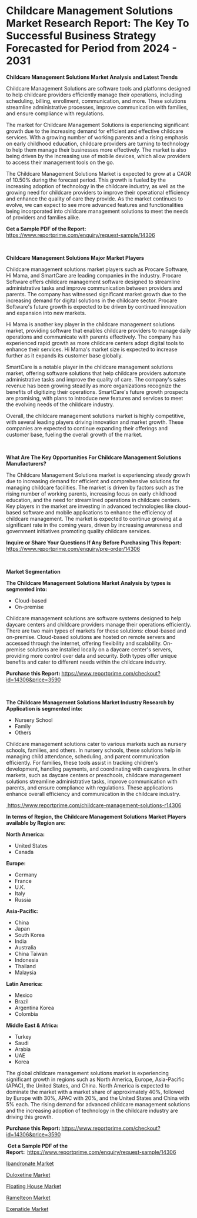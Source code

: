 <p><h1>Childcare Management Solutions Market Research Report: The Key To Successful Business Strategy Forecasted for Period from 2024 - 2031</h1></p><p><strong>Childcare Management Solutions Market Analysis and Latest Trends</strong></p>
<p><p>Childcare Management Solutions are software tools and platforms designed to help childcare providers efficiently manage their operations, including scheduling, billing, enrollment, communication, and more. These solutions streamline administrative processes, improve communication with families, and ensure compliance with regulations.</p><p>The market for Childcare Management Solutions is experiencing significant growth due to the increasing demand for efficient and effective childcare services. With a growing number of working parents and a rising emphasis on early childhood education, childcare providers are turning to technology to help them manage their businesses more effectively. The market is also being driven by the increasing use of mobile devices, which allow providers to access their management tools on the go.</p><p>The Childcare Management Solutions Market is expected to grow at a CAGR of 10.50% during the forecast period. This growth is fueled by the increasing adoption of technology in the childcare industry, as well as the growing need for childcare providers to improve their operational efficiency and enhance the quality of care they provide. As the market continues to evolve, we can expect to see more advanced features and functionalities being incorporated into childcare management solutions to meet the needs of providers and families alike.</p></p>
<p><strong>Get a Sample PDF of the Report:&nbsp;</strong> <a href="https://www.reportprime.com/enquiry/request-sample/14306">https://www.reportprime.com/enquiry/request-sample/14306</a></p>
<p>&nbsp;</p>
<p><strong>Childcare Management Solutions Major Market Players</strong></p>
<p><p>Childcare management solutions market players such as Procare Software, Hi Mama, and SmartCare are leading companies in the industry. Procare Software offers childcare management software designed to streamline administrative tasks and improve communication between providers and parents. The company has witnessed significant market growth due to the increasing demand for digital solutions in the childcare sector. Procare Software's future growth is expected to be driven by continued innovation and expansion into new markets.</p><p>Hi Mama is another key player in the childcare management solutions market, providing software that enables childcare providers to manage daily operations and communicate with parents effectively. The company has experienced rapid growth as more childcare centers adopt digital tools to enhance their services. Hi Mama's market size is expected to increase further as it expands its customer base globally.</p><p>SmartCare is a notable player in the childcare management solutions market, offering software solutions that help childcare providers automate administrative tasks and improve the quality of care. The company's sales revenue has been growing steadily as more organizations recognize the benefits of digitizing their operations. SmartCare's future growth prospects are promising, with plans to introduce new features and services to meet the evolving needs of the childcare industry.</p><p>Overall, the childcare management solutions market is highly competitive, with several leading players driving innovation and market growth. These companies are expected to continue expanding their offerings and customer base, fueling the overall growth of the market.</p></p>
<p>&nbsp;</p>
<p><strong>What Are The Key Opportunities For Childcare Management Solutions Manufacturers?</strong></p>
<p><p>The Childcare Management Solutions market is experiencing steady growth due to increasing demand for efficient and comprehensive solutions for managing childcare facilities. The market is driven by factors such as the rising number of working parents, increasing focus on early childhood education, and the need for streamlined operations in childcare centers. Key players in the market are investing in advanced technologies like cloud-based software and mobile applications to enhance the efficiency of childcare management. The market is expected to continue growing at a significant rate in the coming years, driven by increasing awareness and government initiatives promoting quality childcare services.</p></p>
<p><strong>Inquire or Share Your Questions If Any Before Purchasing This Report:</strong> <a href="https://www.reportprime.com/enquiry/pre-order/14306">https://www.reportprime.com/enquiry/pre-order/14306</a></p>
<p>&nbsp;</p>
<p><strong>Market Segmentation</strong></p>
<p><strong>The Childcare Management Solutions Market Analysis by types is segmented into:</strong></p>
<p><ul><li>Cloud-based</li><li>On-premise</li></ul></p>
<p><p>Childcare management solutions are software systems designed to help daycare centers and childcare providers manage their operations efficiently. There are two main types of markets for these solutions: cloud-based and on-premise. Cloud-based solutions are hosted on remote servers and accessed through the internet, offering flexibility and scalability. On-premise solutions are installed locally on a daycare center's servers, providing more control over data and security. Both types offer unique benefits and cater to different needs within the childcare industry.</p></p>
<p><strong>Purchase this Report:&nbsp;</strong><a href="https://www.reportprime.com/checkout?id=14306&price=3590">https://www.reportprime.com/checkout?id=14306&price=3590</a></p>
<p>&nbsp;</p>
<p><strong>The Childcare Management Solutions Market Industry Research by Application is segmented into:</strong></p>
<p><ul><li>Nursery School</li><li>Family</li><li>Others</li></ul></p>
<p><p>Childcare management solutions cater to various markets such as nursery schools, families, and others. In nursery schools, these solutions help in managing child attendance, scheduling, and parent communication efficiently. For families, these tools assist in tracking children's development, handling payments, and coordinating with caregivers. In other markets, such as daycare centers or preschools, childcare management solutions streamline administrative tasks, improve communication with parents, and ensure compliance with regulations. These applications enhance overall efficiency and communication in the childcare industry.</p></p>
<p><a href="https://www.reportprime.com/childcare-management-solutions-r14306">&nbsp;https://www.reportprime.com/childcare-management-solutions-r14306</a></p>
<p><strong>In terms of Region, the Childcare Management Solutions Market Players available by Region are:</strong></p>
<p>
    <p> <strong> North America: </strong>
        <ul>
            <li>United States</li>
            <li>Canada</li>
        </ul>
        </p> 
    <p> <strong> Europe: </strong>
        <ul>
            <li>Germany</li>
            <li>France</li>
            <li>U.K.</li>
            <li>Italy</li>
            <li>Russia</li>
        </ul>
        </p> 
    <p> <strong> Asia-Pacific: </strong>
        <ul>
            <li>China</li>
            <li>Japan</li>
            <li>South Korea</li>
            <li>India</li>
            <li>Australia</li>
            <li>China Taiwan</li>
            <li>Indonesia</li>
            <li>Thailand</li>
            <li>Malaysia</li>
        </ul>
        </p> 
    <p> <strong> Latin America: </strong>
        <ul>
            <li>Mexico</li>
            <li>Brazil</li>
            <li>Argentina Korea</li>
            <li>Colombia</li>
        </ul>
        </p> 
    <p> <strong> Middle East & Africa: </strong>
        <ul>
            <li>Turkey</li>
            <li>Saudi</li>
            <li>Arabia</li>
            <li>UAE</li>
            <li>Korea</li>
        </ul>
    </p>
    </p>
<p><p>The global childcare management solutions market is experiencing significant growth in regions such as North America, Europe, Asia-Pacific (APAC), the United States, and China. North America is expected to dominate the market with a market share of approximately 40%, followed by Europe with 30%, APAC with 20%, and the United States and China with 5% each. The rising demand for advanced childcare management solutions and the increasing adoption of technology in the childcare industry are driving this growth.</p></p>
<p><strong>Purchase this Report: </strong><a href="https://www.reportprime.com/checkout?id=14306&price=3590">https://www.reportprime.com/checkout?id=14306&price=3590</a></p>
<p>&nbsp;<strong>Get a Sample PDF of the Report:&nbsp;&nbsp;</strong><a href="https://www.reportprime.com/enquiry/request-sample/14306">https://www.reportprime.com/enquiry/request-sample/14306</a></p>
<p><strong></strong></p>
<p><p><a href="https://github.com/changoleonlaverguenzanoexiste/Market-Research-Report-List-4/blob/main/ibandronate-market.md">Ibandronate Market</a></p><p><a href="https://github.com/pizolina/Market-Research-Report-List-6/blob/main/duloxetine-market.md">Duloxetine Market</a></p><p><a href="https://github.com/qqkvdkuc33/Market-Research-Report-List-1/blob/main/floating-house-market.md">Floating House Market</a></p><p><a href="https://github.com/dimitrishawkinswaynenp91rgz/Market-Research-Report-List-4/blob/main/ramelteon-market.md">Ramelteon Market</a></p><p><a href="https://github.com/tamvrosiya/Market-Research-Report-List-5/blob/main/exenatide-market.md">Exenatide Market</a></p></p>